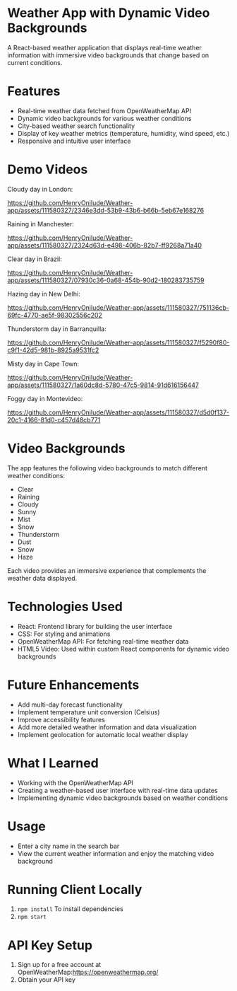 # Weather App with Dynamic Video Backgrounds

A React-based weather application that displays real-time weather information with immersive video backgrounds that change based on current conditions.

# Features

- Real-time weather data fetched from OpenWeatherMap API
- Dynamic video backgrounds for various weather conditions
- City-based weather search functionality
- Display of key weather metrics (temperature, humidity, wind speed, etc.)
- Responsive and intuitive user interface

# Demo Videos

Cloudy day in London:

https://github.com/HenryOnilude/Weather-app/assets/111580327/2346e3dd-53b9-43b6-b66b-5eb67e168276

Raining in Manchester: 

https://github.com/HenryOnilude/Weather-app/assets/111580327/2324d63d-e498-406b-82b7-ff9268a71a40

Clear day in Brazil: 

https://github.com/HenryOnilude/Weather-app/assets/111580327/07930c36-0a68-454b-90d2-180283735759

Hazing day in New Delhi:

https://github.com/HenryOnilude/Weather-app/assets/111580327/751136cb-69fc-4770-ae5f-98302556c202

Thunderstorm day in Barranquilla: 

https://github.com/HenryOnilude/Weather-app/assets/111580327/f5290f80-c9f1-42d5-981b-8925a9531fc2

Misty day in Cape Town: 

https://github.com/HenryOnilude/Weather-app/assets/111580327/1a60dc8d-5780-47c5-9814-91d616156447

Foggy day in Montevideo:

https://github.com/HenryOnilude/Weather-app/assets/111580327/d5d0f137-20c1-4166-81d0-c457d48cb771

# Video Backgrounds

The app features the following video backgrounds to match different weather conditions:

- Clear
- Raining
- Cloudy
- Sunny
- Mist
- Snow
- Thunderstorm
- Dust
- Snow
- Haze

Each video provides an immersive experience that complements the weather data displayed.

# Technologies Used

- React: Frontend library for building the user interface
- CSS: For styling and animations
- OpenWeatherMap API: For fetching real-time weather data
- HTML5 Video: Used within custom React components for dynamic video backgrounds

# Future Enhancements

- Add multi-day forecast functionality
- Implement temperature unit conversion (Celsius)
- Improve accessibility features
- Add more detailed weather information and data visualization
- Implement geolocation for automatic local weather display

# What I Learned

- Working with the OpenWeatherMap API
- Creating a weather-based user interface with real-time data updates
- Implementing dynamic video backgrounds based on weather conditions

# Usage
- Enter a city name in the search bar
- View the current weather information and enjoy the matching video background

# Running Client Locally

1. `npm install` To install dependencies 
2. `npm start`

# API Key Setup
1. Sign up for a free account at OpenWeatherMap:https://openweathermap.org/
2. Obtain your API key
